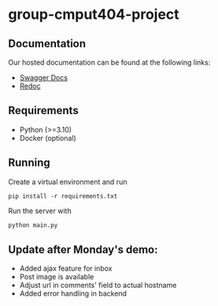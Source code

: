 # group-cmput404-project

## Documentation

Our hosted documentation can be found at the following links:

- [Swagger Docs](https://cmput404-social.herokuapp.com/docs)
- [Redoc](https://cmput404-social.herokuapp.com/redoc)

## Requirements

- Python (>=3.10)
- Docker (optional)

## Running

Create a virtual environment and run

```
pip install -r requirements.txt
```

Run the server with

```py
python main.py
```

## Update after Monday's demo:

- Added ajax feature for inbox
- Post image is available
- Adjust url in comments' field to actual hostname
- Added error handling in backend
